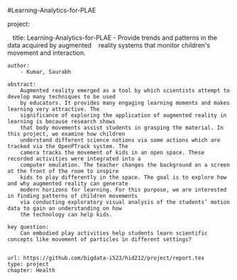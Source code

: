 
#Learning-Analytics-for-PLAE

project:

    title:  Learning-Analytics-for-PLAE - Provide trends and patterns in the data acquired by augmented
    reality systems that monitor children's movement and interaction. 
    
    author:
        - Kumar, Saurabh    
    
    abstract: 
        Augmented reality emerged as a tool by which scientists attempt to develop many techniques to be used
        by educators. It provides many engaging learning moments and makes learning very attractive. The 
        significance of exploring the application of augmented reality in learning is because research shows
        that body movements assist students in grasping the material. In this project, we examine how children
        understand different science notions via some actions which are tracked via the OpenPTrack system. The
        camera tracks the movement of kids in an open space. These recorded activities were integrated into a
        computer emulation. The teacher changes the background on a screen at the front of the room to inspire
        kids to play differently in the space. The goal is to explore how and why augmented reality can generate
        modern horizons for learning. For this purpose, we are interested in finding patterns of children movements
        via conducting exploratory visual analysis of the students’ motion data to gain an understanding on how
        the technology can help kids. 

    key question:
        Can embodied play activities help students learn scientific concepts like movement of particles in different settings?
    
    
    url: https://github.com/bigdata-i523/hid212/project/report.tex
    type: project
    chapter: Health
